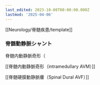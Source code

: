 ```yaml
---
last_edited: 2023-10-08T00:00:00.000Z
lastmod: '2025-04-06'
---
```





  

[[Neurology/脊髄疾患/template]]

  

### 脊髄動静脈シャント

脊髄内動静脈奇形（

[[脊髄内動静脈奇形（intramedullary AVM）]]

  

[[脊髄硬膜動静脈瘻（Spinal Dural AVF）]]
